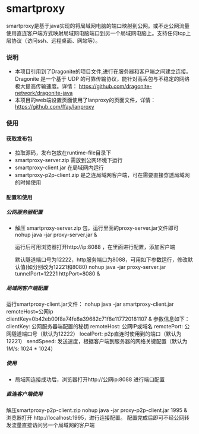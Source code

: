 # smartproxy
smartproxy是基于java实现的将局域网电脑的端口映射到公网。或不走公网流量使用直连客户端方式映射局域网电脑端口到另一个局域网电脑上。支持任何tcp上层协议（访问ssh、远程桌面、网站等）。

### 说明
 - 本项目引用到了Dragonite的项目文件,进行在服务器和客户端之间建立连接。Dragonite 是一个基于 UDP 的可靠传输协议，能针对高丢包与不稳定的网络极大提高传输速度。详情： https://github.com/dragonite-network/dragonite-java
 - 本项目的web端设置页面使用了lanproxy的页面文件，详情：https://github.com/ffay/lanproxy
### 使用

#### 获取发布包

-	拉取源码，发布包放在runtime-file目录下
- smartproxy-server.zip 需放到公网环境下运行
- smartproxy-client.jar 在局域网内运行
- smartproxy-p2p-client.zip 是之连局域网客户端，可在需要直接穿透局域网的时候使用

#### 配置和使用

##### 公网服务器配置
 - 解压 smartproxy-server.zip 包，运行里面的proxy-server.jar文件即可
   nohup java -jar proxy-server.jar &
   
   运行后可用浏览器打开http://ip:8088 ，在里面进行配置，添加客户端
   
   默认隧道端口号为12222，http服务端口为8088，可用如下参数运行，修改默认值(如分别改为12221和8080)
   nohup java -jar proxy-server.jar tunnelPort=12221 httpPort=8080 &
  
##### 局域网客户端配置
  运行smartproxy-client.jar文件：
  nohup java -jar smartproxy-client.jar remoteHost=公网ip clientKey=0b42eb00f8a74fe8a39682c71f8e117720181107 &
  参数信息如下：
  clientKey: 公网服务器端配置的秘钥
  remoteHost: 公网IP或域名
  remotePort: 公网隧道端口号（默认为12222）
  localPort: p2p直连时使用到的端口（默认为12221）
  sendSpeed: 发送速度，根据客户端到服务器的网络关键配置（默认为1M/s: 1024 * 1024）
  
##### 使用
 - 局域网连接成功后，浏览器打开http://公网ip:8088 进行端口配置
 
##### 直连客户端使用
  解压smartproxy-p2p-client.zip
  nohup java -jar proxy-p2p-client.jar 1995 &
  浏览器打开 http://localhost:1995，进行连接配置。
  配置完成后即可不经公网转发流量直接访问另一个局域网的客户端
  
  


 
